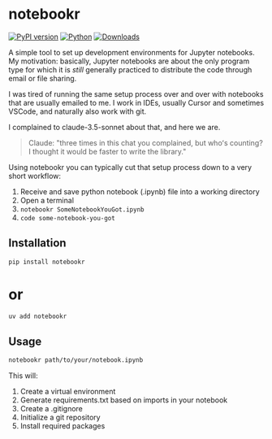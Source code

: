 # notebookr

[![PyPI version](https://badge.fury.io/py/notebookr.svg)](https://badge.fury.io/py/notebookr)
[![Python](https://img.shields.io/pypi/pyversions/notebookr.svg)](https://pypi.org/project/notebookr/)
[![Downloads](https://static.pepy.tech/badge/notebookr)](https://pepy.tech/project/notebookr)

A simple tool to set up development environments for Jupyter notebooks. My motivation: basically, Jupyter notebooks are about the only program type for which it is *still* generally practiced to distribute the code through email or file sharing. 

I was tired of running the same setup process over and over with notebooks that are usually emailed to me. I work in IDEs, usually Cursor and sometimes VSCode, and naturally also work with git.

I complained to claude-3.5-sonnet about that, and here we are. 

> Claude: "three times in this chat you complained, but whoʻs counting? I thought it would be faster to write the library."

Using notebookr you can typically cut that setup process down to a very short workflow:

1. Receive and save python notebook (.ipynb) file into a working directory
2. Open a terminal
3. `notebookr SomeNotebookYouGot.ipynb`
4. `code some-notebook-you-got`


## Installation

```bash
pip install notebookr
```
# or
```bash
uv add notebookr
```

## Usage

```bash
notebookr path/to/your/notebook.ipynb
```

This will:
1. Create a virtual environment
2. Generate requirements.txt based on imports in your notebook
3. Create a .gitignore
4. Initialize a git repository
5. Install required packages